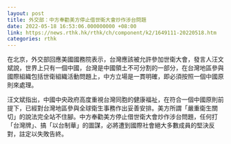 ```yaml
---
layout: post
title: 外交部：中方奉勸美方停止借世衛大會炒作涉台問題
date: 2022-05-18 16:53:06.000000000 +08:00
link: https://news.rthk.hk/rthk/ch/component/k2/1649111-20220518.htm
categories: rthk
---
```


在北京，外交部回應美國國務院表示，台灣應該被允許參加世衛大會，發言人汪文斌說，世界上只有一個中國，台灣是中國領土不可分割的一部分，在台灣地區參與國際組織包括世衛組織活動問題上，中方立場是一貫明確，即必須按照一個中國原則來處理。

汪文斌指出，中國中央政府高度重視台灣同胞的健康福祉，在符合一個中國原則前提下，已經對台灣地區參與全球衛生事務作出妥善安排。美方所謂「嚴重衛生關切」的說法完全站不住腳。中方奉勸美方停止借世衛大會炒作涉台問題，任何打「台灣牌」、搞「以台制華」的圖謀，必將遭到國際社會絕大多數成員的堅決反對，註定以失敗告終。
